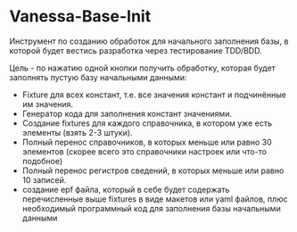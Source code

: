 ﻿# Vanessa-Base-Init

Инструмент по созданию обработок для начального заполнения базы, в которой будет вестись разработка через тестирование TDD/BDD.

Цель - по нажатию одной кнопки получить обработку, которая будет заполнять пустую базу начальными данными:
* Fixture для всех констант, т.е. все значения констант и подчинённые им значения.
* Генератор кода для заполнения констант значениями.
* Создание fixtures для каждого справочника, в котором уже есть элементы (взять 2-3 штуки).
* Полный перенос справочников, в которых меньше или равно 30 элементов (скорее всего это справочники настроек или что-то подобное)
* Полный перенос регистров сведений, в которых меньше или равно 10 записей.
* создание epf файла, который в себе будет содержать перечисленные выше fixtures в виде макетов или yaml файлов, плюс необходимый программный код для заполнения базы начальными данными 